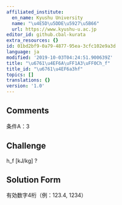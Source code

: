 ```yaml
---
affiliated_institute:
  en_name: Kyushu University
  name: "\u4E5D\u5DDE\u5927\u5B66"
  url: https://www.kyushu-u.ac.jp
editor_id: github.cbal-kurata
extra_resources: {}
id: 01bd2bf9-0a79-4877-95ea-3cfc102e9a3d
language: ja
modified: '2019-10-03T04:24:51.900639Z'
title: "\u6761\u4EF6A\uFF1A3\uFF0Ch_f"
title_id: "\u6761\u4EF6a3hf"
topics: []
translations: {}
version: '1.0'
---
```


## Comments
条件A：3

## Challenge
h_f [kJ/kg] ?

## Solution Form
有効数字4桁（例：123.4,  1234）




